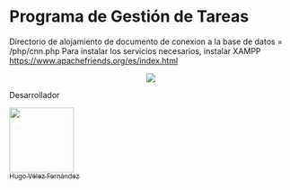 <h1>Programa de Gestión de Tareas</h1>

Directorio de alojamiento de documento de conexion a la base de datos = /php/cnn.php
Para instalar los servicios necesarios, instalar XAMPP https://www.apachefriends.org/es/index.html
<p style="text-align:center">
   <img src="https://img.shields.io/badge/STATUS-EN%20DESAROLLO-green">
</p>

<p>Desarrollador</p>

[<img src="https://avatars.githubusercontent.com/u/99188256?v=4" width=115><br><sub>Hugo Vélez Fernández</sub>](https://github.com/HugoVelezFernandez)